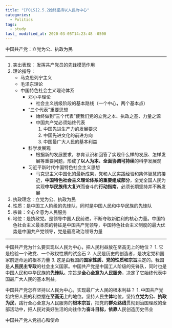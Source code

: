 ```yaml
---
title: "[POLS]2.5.2始终坚持以人民为中心"
categories:
  - Politics 
tags:
  - study
last_ modified_at: 2020-03-05T14:23:48 -0500
---
```


中国共产党：立党为公、执政为民

***

1. 突出表现： 发挥共产党员的先锋模范作用
2. 理论指导：
    * 马克思列宁主义
    * 毛泽东理论
    * 中国特色社会主义理论体系
        * 邓小平理论
            * 社会主义初级阶段的基本路线（一个中心，两个基本点）
        * “三个代表”重要思想
            * 始终做到“三个代表”使我们党的立党之本、执政之基、力量之源
            * 中国共产党必须始终代表
                1. 中国先进生产力的发展要求
                2. 中国先进文化的前进方向
                3. 中国最广大人民的基本利益
        * 科学发展观
            * 根据新的发展要求，参肯认识和回答了实现什么样的发展、怎样发展等重要问题，形成了**以人为本、全面协调可持续**的科学发展观
        * 习近平新时代中国特色社会主义思想
            * 马克思主义中国化的最新成果，党和人民实践经验和集体智慧的接近，**中国特色社会主义理论体系的重要组成部分**，全党全国人民为实现**中华民族伟大复兴**而奋斗的**行动指南**，必须长期坚持并不断发展
3. 执政理念：立党为公、执政为民
4. 性质：是中国工人阶级的先锋队，同时是中国人民和中华民族的先锋队
5. 宗旨：全心全意为人民服务
6. 地位：是执政党。是领导中国人民前进，不断夺取新胜利的核心力量。中国特色社会主义最本质的特征是中国共产党领导，中国特色社会主义制度的最大优势是中国共产党领导，党是最高政治领导力量

****

中国共产党为什么要实现以人民为中心，把人民利益放在至高无上的地位？
    1. 它是检验一个政党、一个政权性质的试金石
    2. 人民是历史的创造者，是决定党和国家前途命运的根本力量
    3. 这是由我国的**国家性质、党的性质和宗旨**决定的。我国是**人民民主专政**的社会主义国家。中国共产党是中国工人阶级的先锋队，同时也是中国人民和中华民族的**先锋队**。宗旨是**全心全意为人民服务**，决定了它始终代表中国最广大人民的基本利益。


中国共产党怎样坚持以人民为中心，实现最广大人民的根本利益？
    1. 中国共产党始终把人民的利益摆在**至高无上**的地位。坚持人民**主体**地位，坚持**立党为公、执政为民**，践行全心全意为人民服务的**根本宗旨**，把党的**群众路线**贯彻到治国理政的全部活动中，把人民对美好生活的向往作为**奋斗目标，依靠**人民创造历史伟业


 中国共产党人党初心和使命
